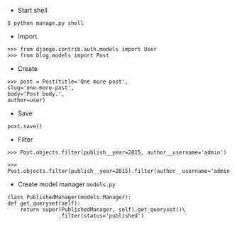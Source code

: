 * Start shell
```
$ python manage.py shell
```
* Import
```
>>> from django.contrib.auth.models import User
>>> from blog.models import Post
```
* Create
```
>>> post = Post(title='One more post',
slug='one-more-post',
body='Post body.',
author=user)
```
* Save
```
post.save()
```
* Filter
```
>>> Post.objects.filter(publish__year=2015, author__username='admin')
```
```
>>> Post.objects.filter(publish__year=2015).filter(author__username='admin')
```
* Create model manager
``models.py``
```
class PublishedManager(models.Manager):
def get_queryset(self):
    return super(PublishedManager, self).get_queryset()\
                .filter(status='published')
```
